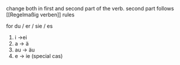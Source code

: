 change both in first and second part of the verb.
second part follows [[Regelmaßig verben]] rules

for du / er / sie / es 
1. i ->ei
2. a -> ä
3. au -> äu
4. e -> ie (special cas)